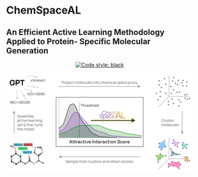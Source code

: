 # ChemSpaceAL

## An Efficient Active Learning Methodology Applied to Protein- Specific Molecular Generation

<p align="center">
<a href="https://github.com/psf/black"><img alt="Code style: black" src="https://img.shields.io/badge/code%20style-black-000000.svg"></a>
</p>

![A description of the active learning methodology](media/toc_figure.jpg)
